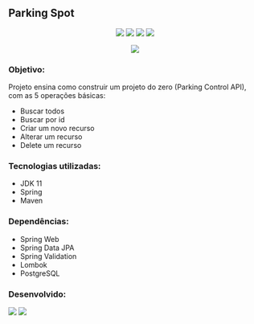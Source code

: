 ## Parking Spot
<p align="center">
    <img src="https://img.shields.io/badge/java-%23ED8B00.svg?style=for-the-badge&logo=java&logoColor=white"/>
    <img src="https://img.shields.io/badge/spring-%236DB33F.svg?style=for-the-badge&logo=spring&logoColor=white"/>
    <img src="https://img.shields.io/badge/postgres-%23316192.svg?style=for-the-badge&logo=postgresql&logoColor=white"/>
    <img src="https://img.shields.io/badge/Apache%20Maven-C71A36?style=for-the-badge&logo=Apache%20Maven&logoColor=white"/>
</p>
<p align="center">
    <img src="http://img.shields.io/static/v1?label=STATUS&message=EM%20DESENVOLVIMENTO&color=RED&style=for-the-badge"/>
</p>

### Objetivo:
Projeto ensina como construir um projeto do zero (Parking Control API), com as 5 operações básicas:
- Buscar todos 
- Buscar por id
- Criar um novo recurso
- Alterar um recurso
- Delete um recurso
 

### Tecnologias utilizadas:
- JDK 11 
- Spring 
- Maven

### Dependências:
- Spring Web
- Spring Data JPA
- Spring Validation
- Lombok
- PostgreSQL

### Desenvolvido:
<p>
    <a href="http://github.com/otalandim"><img src="https://img.shields.io/badge/github-%23121011.svg?style=for-the-badge&logo=github&logoColor=white"/></a>
    <a href="http://twitter.com/otalandim"><img src="https://img.shields.io/badge/Twitter-%231DA1F2.svg?style=for-the-badge&logo=Twitter&logoColor=white"/></a>
</p>




